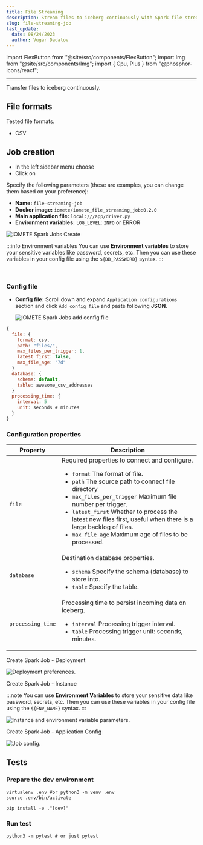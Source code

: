 ```yaml
---
title: File Streaming
description: Stream files to iceberg continuously with Spark file streaming job. Configure file formats, database settings, and processing time intervals. Run tests for seamless file streaming.
slug: file-streaming-job
last_update:
  date: 08/24/2023
  author: Vugar Dadalov
---
```


import FlexButton from "@site/src/components/FlexButton";
import Img from "@site/src/components/Img";
import { Cpu, Plus } from "@phosphor-icons/react";

---

Transfer files to iceberg continuously.

## File formats

Tested file formats.

- CSV

## Job creation

- In the left sidebar menu choose <FlexButton label='Spark Jobs'><Cpu size={20} color='#858c9c' weight="duotone"/></FlexButton>
- Click on <FlexButton label='Create' primary><Plus size={16} /></FlexButton>

Specify the following parameters (these are examples, you can change them based on your preference):

- **Name:** `file-streaming-job`
- **Docker image:** `iomete/iomete_file_streaming_job:0.2.0`
- **Main application file:** `local:///app/driver.py`
- **Environment variables:** `LOG_LEVEL`: `INFO` or ERROR

<Img src="/img/spark-job/spark-job-create-file-streaming.png" alt="IOMETE Spark Jobs Create" />

:::info Environment variables
You can use **Environment variables** to store your sensitive variables like password, secrets, etc. Then you can use these variables in your config file using the <code>$\{DB_PASSWORD}</code> syntax.
:::

<br/>

### Config file

- **Config file:**
  Scroll down and expand `Application configurations` section and click `Add config file` and paste following **JSON**.

  <Img src="/img/spark-job/spark-job-app-config.png" alt="IOMETE Spark Jobs add config file" />

```js
{
  file: {
    format: csv,
    path: "files/",
    max_files_per_trigger: 1,
    latest_first: false,
    max_file_age: "7d"
  }
  database: {
    schema: default,
    table: awesome_csv_addresses
  }
  processing_time: {
    interval: 5
    unit: seconds # minutes
  }
}
```

### Configuration properties

<table>
  <thead>
    <tr>
      <th>Property</th>
      <th>Description</th>
    </tr>
  </thead>

  <tbody>
    <tr>
      <td>
        <code>file</code><br/>
      </td>
      <td>
        Required properties to connect and configure.
        <ul>
          <li><code>format</code> The format of file.</li>
          <li><code>path</code> The source path to connect file directory</li>
          <li><code>max_files_per_trigger</code> Maximum file number per trigger.</li>
          <li><code>latest_first</code> Whether to process the latest new files first, useful when there is a large backlog of files.</li>
          <li><code>max_file_age</code> Maximum age of files to be processed.</li>
        </ul>
      </td>
    </tr>
    <tr>
      <td>
        <code>database</code><br/>
      </td>
      <td>
        Destination database properties.
        <ul>
          <li><code>schema</code> Specify the schema (database) to store into.</li>
          <li><code>table</code> Specify the table.</li>
        </ul>
      </td>
    </tr>
    <tr>
      <td>
        <code>processing_time</code><br/>
      </td>
      <td>
        Processing time to persist incoming data on iceberg.
        <ul>
          <li><code>interval</code> Processing trigger interval.</li>
          <li><code>table</code> Processing trigger unit: seconds, minutes.</li>
        </ul>
      </td>
    </tr>
</tbody>
</table>

Create Spark Job - Deployment

![Deployment preferences.](/img/spark-job/file-job-creation-deployment.png)

Create Spark Job - Instance

:::note
You can use **Environment Variables** to store your sensitive data like password, secrets, etc. Then you can use these variables in your config file using the <code>$\{ENV_NAME}</code> syntax.
:::

![Instance and environment variable parameters.](/img/spark-job/file-job-creation-instance.png)

Create Spark Job - Application Config

![Job config.](/img/spark-job/file-spark-job-config-hocon.png)

## Tests

### Prepare the dev environment

```shell
virtualenv .env #or python3 -m venv .env
source .env/bin/activate

pip install -e ."[dev]"
```

### Run test

```shell
python3 -m pytest # or just pytest
```
